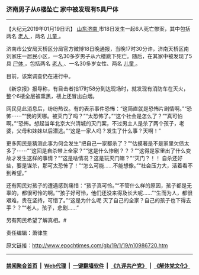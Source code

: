 ### 济南男子从6楼坠亡 家中被发现有5具尸体
------------------------

<p>
 【大纪元2019年01月19日讯】
 <a href="http://www.epochtimes.com/gb/tag/%E5%B1%B1%E4%B8%9C%E6%B5%8E%E5%8D%97.html">
  山东济南
 </a>
 市18日发生一起6人死亡惨案，其中包括两名
 <a href="http://www.epochtimes.com/gb/tag/%E8%80%81%E4%BA%BA.html">
  老人
 </a>
 ，两名
 <a href="http://www.epochtimes.com/gb/tag/%E5%84%BF%E7%AB%A5.html">
  儿童
 </a>
 。
</p>
<p>
 济南市公安局天桥区分局官方微博18日晚通报，当晚17时30分许，济南天桥区南刘家庄一居民小区，一名30多岁男子从六楼跳下死亡。随后，在其家中被发现了5具
 <a href="http://www.epochtimes.com/gb/tag/%E5%B0%B8%E4%BD%93.html">
  尸体
 </a>
 ，包括两名
 <a href="http://www.epochtimes.com/gb/tag/%E8%80%81%E4%BA%BA.html">
  老人
 </a>
 、一名30多岁女性、两名
 <a href="http://www.epochtimes.com/gb/tag/%E5%84%BF%E7%AB%A5.html">
  儿童
 </a>
 。
</p>
<p>
 目前，该案调查仍在进行中。
</p>
<p>
 《新京报》报导称，有目击者指17时58分到达现场时，就发现有消防车在灭火，整个6楼全层被熏黑，楼上还冒出白烟。
</p>
<p>
 网民见此消息后，纷纷热议。有的表示事件恐怖：“这简直就是恐怖片剧情啊。”“恐怖⋯⋯”“我的天哪。被灭门了吗？”“太恐怖了。”“这个社会是怎么了？”“真可怕啊。”“恐怖。想起当年北京大兴清城的灭门案，不过男主人是杀了两个孩子，老婆，父母和妹妹以后潜逃。”“这是一家人吗？发生了什么事？天啊！”
</p>
<p>
 更多网民是猜测此事为何会发生“把自己一家都杀了？”“估摸著是不是家里欠债太多了⋯⋯”“这回是自杀带上全家？”“这是什么惨剧？？？”“这得是家里出了什么变故才发生这样的事情？”“这是啥情况？这是玩灭门嘛？”“灭门？！！ 自杀还好些，要是谋杀，那可太恐怖了！”“怎么可能……不能想像。”“社会压力大，活着看不到希望。”
</p>
<p>
 还有网民对孩子的遭遇感到痛惜：“孩子真可怜。”“不管什么样的原因，孩子都是无辜的，都很可怜的啊。”“孩子好可怜，他们还没来得及长大呢……”“生而为人，都很艰难，贵在坚持，可惜了。”“这是为什么呢 灭了自己的全家？自己的孩子也下得去手？？”“老人，孩子，悲剧……”
</p>
<p>
 另有网民希望了解真相。#
</p>
<p>
 责任编辑：萧律生
</p>

原文链接：http://www.epochtimes.com/gb/19/1/19/n10986720.htm


------------------------
#### [禁闻聚合首页](https://github.com/gfw-breaker/banned-news/blob/master/README.md) &nbsp;|&nbsp; [Web代理](https://github.com/gfw-breaker/open-proxy/blob/master/README.md) &nbsp;|&nbsp; [一键翻墙软件](https://github.com/gfw-breaker/nogfw/blob/master/README.md) &nbsp;|&nbsp; [《九评共产党》](https://github.com/gfw-breaker/9ping.md/blob/master/README.md#九评之一评共产党是什么) &nbsp;|&nbsp; [《解体党文化》](https://github.com/gfw-breaker/jtdwh.md/blob/master/README.md#绪论)